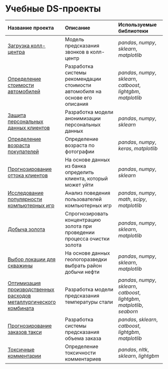 # Учебные DS-проекты


| Название проекта | Описание | Используемые библиотеки |
| :---------------------- | :---------------------- | :---------------------- | 
 [Загрузка колл-центра](Alumni-championship) | Модель предсказания звонков в колл-центр|  *pandas*, *numpy*, *sklearn*, *matplotlib* |
| [Определение стоимости автомобилей](Car_price) | Разработка системы рекомендации стоимости автомобиля на основе его описания|  *pandas*, *numpy*, *sklearn*, *catboost*, *lightgbm*, *matplotlib* |
| [Защита персональных данных клиентов](Client_data) | Разработка модели анонимизации персональных данных|   *pandas*, *numpy*, *sklearn* |
| [Определение возраста покупателей](Customer_age) | Определение возраста по фотографии|   *pandas*, *numpy*, *keras*, *matplotlib* |
| [Прогнозирование оттока клиентов](Customer_churn_modelling) | На основе данных из банка определить клиента, который может уйти |   *pandas*, *numpy*, *sklearn* |
| [Исследование популярности компьютерных игр](Games_sales) | Анализ поведения пользователей компьютерных игр |    *pandas*, *numpy*, *math*, *scipy*, *matplotlib* |
| [Добыча золота](Gold_recovery) | Спрогнозировать концентрацию золота при проведении процесса очистки золота|   *pandas*, *numpy*, *sklearn*, *matplotlib* |
| [Выбор локации для скважины](Oilfield_development) | На основе данных геологоразведки выбрать район добычи нефти | *pandas*, *numpy*, *sklearn*, *matplotlib* |
| [Оптимизация производственных расходов металлургического комбината](Steel) | Разработка модели предсказания температуры стали |   *pandas*, *numpy*, *sklearn*, *catboost*, *lightgbm*, *matplotlib*, *seaborn* |
| [Прогнозирование заказов такси](Taxi) | Разработка системы предсказания объема заказа |   *pandas*, *sklearn*, *catboost*, *lightgbm*, *matplotlib* |
| [Токсичные комментарии](Toxic_comments) | Определение токсичности комментариев |    *pandas*, *nltk*, *sklearn*,  *lightgbm* |
